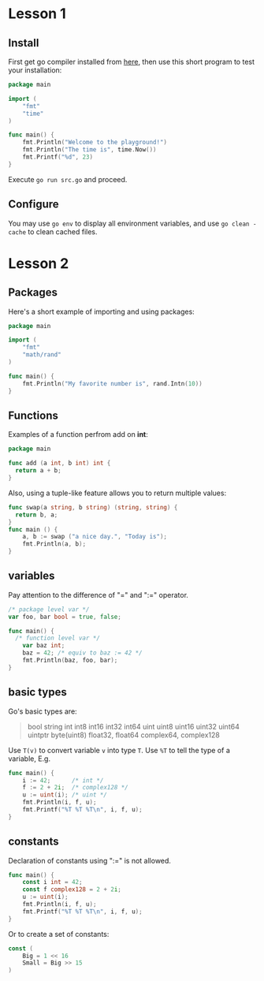 # Lesson 1
## Install
First get go compiler installed from [here](https://go.dev/dl/), then use this short 
program to test your installation:

```go
package main

import (
	"fmt"
	"time"
)

func main() {
	fmt.Println("Welcome to the playground!")
	fmt.Println("The time is", time.Now())
	fmt.Printf("%d", 23)
}
```

Execute `go run src.go` and proceed. 

## Configure
You may use `go env` to display all environment variables, and use `go clean -cache` to clean cached files.

# Lesson 2

## Packages
Here's a short example of importing and using packages:

```go
package main

import (
	"fmt"
	"math/rand"
)

func main() {
	fmt.Println("My favorite number is", rand.Intn(10))
}
```

## Functions
Examples of a function perfrom add on **int**:
```go
package main

func add (a int, b int) int {
  return a + b;
}
```

Also, using a tuple-like feature allows you to return multiple values:
```go
func swap(a string, b string) (string, string) {
  return b, a;
}
func main () {
	a, b := swap ("a nice day.", "Today is");
	fmt.Println(a, b);
}
```

## variables
Pay attention to the difference of "=" and ":=" operator.
```go
/* package level var */
var foo, bar bool = true, false;

func main() {
  /* function level var */
	var baz int;
	baz = 42; /* equiv to baz := 42 */
	fmt.Println(baz, foo, bar);
}
```

## basic types
Go's basic types are:
> bool
> string
> int  int8  int16  int32  int64
> uint uint8 uint16 uint32 uint64 uintptr
> byte(uint8)
> float32, float64
> complex64, complex128

Use `T(v)` to convert variable `v` into type `T`. Use `%T` to tell the type of a variable,
E.g.
```go
func main() {
	i := 42;      /* int */
	f := 2 + 2i;  /* complex128 */
	u := uint(i); /* uint */
	fmt.Println(i, f, u);
	fmt.Printf("%T %T %T\n", i, f, u);
}
```

## constants
Declaration of constants using ":=" is not allowed.
```go
func main() {
	const i int = 42;
	const f complex128 = 2 + 2i;
	u := uint(i);
	fmt.Println(i, f, u);
	fmt.Printf("%T %T %T\n", i, f, u);
}
```
Or to create a set of constants:
```go
const (
	Big = 1 << 16
	Small = Big >> 15
)
```
